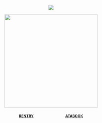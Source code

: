 <div align="center"> 
  
![](https://komarev.com/ghpvc/?username=vampiresoul&color=be5e41&label=ꔫ&style=plastic)

<p align="center"> <img width="300" src="https://file.garden/Zx4tbq1Z7kthgAaN/Untitled295_20250509114431.png">


<div align="center"> 
 
<sub>[**RENTRY**](https://rentry.co/VlLTRUM)⠀⠀⠀⠀⠀<img width="17" src="https://i.postimg.cc/kGRWQXHt/bglgvm.gif">⠀⠀⠀⠀⠀[**ATABOOK**](https://soulripper.atabook.org/)</sub>

<div align="center"> 
